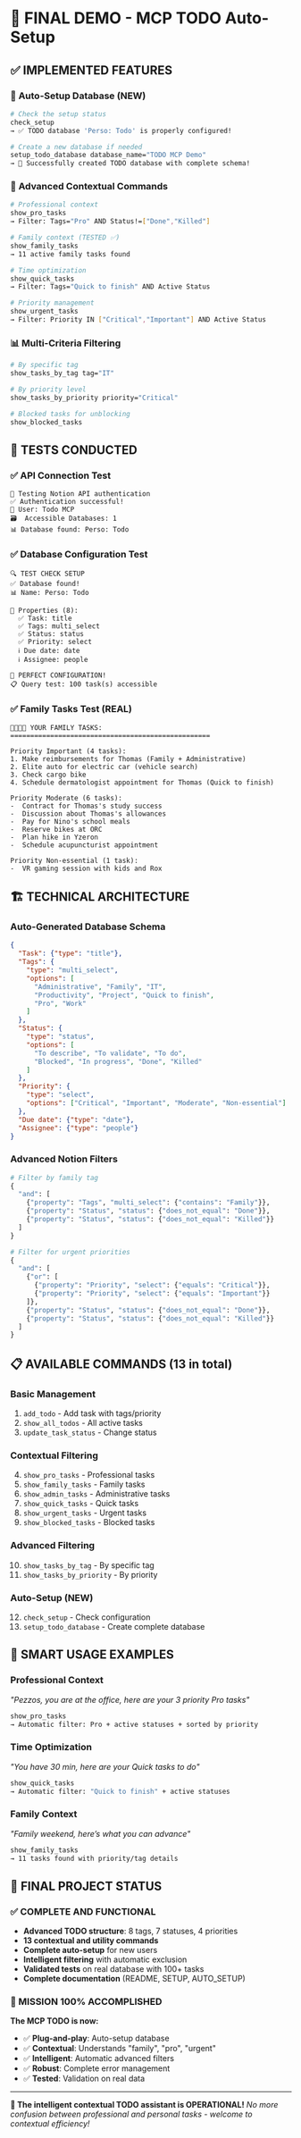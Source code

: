 # 🎉 FINAL DEMO - MCP TODO Auto-Setup

## ✅ IMPLEMENTED FEATURES

### 🚀 **Auto-Setup Database (NEW)**
```bash
# Check the setup status
check_setup
→ ✅ TODO database 'Perso: Todo' is properly configured!

# Create a new database if needed
setup_todo_database database_name="TODO MCP Demo"
→ 🎉 Successfully created TODO database with complete schema!
```

### 🎯 **Advanced Contextual Commands**
```bash
# Professional context 
show_pro_tasks
→ Filter: Tags="Pro" AND Status!=["Done","Killed"]

# Family context (TESTED ✅)
show_family_tasks
→ 11 active family tasks found

# Time optimization
show_quick_tasks  
→ Filter: Tags="Quick to finish" AND Active Status

# Priority management
show_urgent_tasks
→ Filter: Priority IN ["Critical","Important"] AND Active Status
```

### 📊 **Multi-Criteria Filtering**
```bash
# By specific tag
show_tasks_by_tag tag="IT"

# By priority level
show_tasks_by_priority priority="Critical"

# Blocked tasks for unblocking
show_blocked_tasks
```

## 🧪 TESTS CONDUCTED

### ✅ API Connection Test
```
🔐 Testing Notion API authentication
✅ Authentication successful!
👤 User: Todo MCP
🗃️  Accessible Databases: 1
📊 Database found: Perso: Todo
```

### ✅ Database Configuration Test  
```
🔍 TEST CHECK SETUP
✅ Database found!
📊 Name: Perso: Todo

🔧 Properties (8):
  ✅ Task: title
  ✅ Tags: multi_select  
  ✅ Status: status
  ✅ Priority: select
  ℹ️ Due date: date
  ℹ️ Assignee: people

🎉 PERFECT CONFIGURATION!
📋 Query test: 100 task(s) accessible
```

### ✅ Family Tasks Test (REAL)
```
👨‍👩‍👧‍👦 YOUR FAMILY TASKS:
==================================================

Priority Important (4 tasks):
1. Make reimbursements for Thomas (Family + Administrative)
2. Elite auto for electric car (vehicle search)  
3. Check cargo bike
4. Schedule dermatologist appointment for Thomas (Quick to finish)

Priority Moderate (6 tasks):
-  Contract for Thomas's study success
-  Discussion about Thomas's allowances
-  Pay for Nino's school meals
-  Reserve bikes at ORC
-  Plan hike in Yzeron
-  Schedule acupuncturist appointment

Priority Non-essential (1 task):
-  VR gaming session with kids and Rox
```

## 🏗️ TECHNICAL ARCHITECTURE

### Auto-Generated Database Schema
```json
{
  "Task": {"type": "title"},
  "Tags": {
    "type": "multi_select",
    "options": [
      "Administrative", "Family", "IT", 
      "Productivity", "Project", "Quick to finish", 
      "Pro", "Work"
    ]
  },
  "Status": {
    "type": "status", 
    "options": [
      "To describe", "To validate", "To do", 
      "Blocked", "In progress", "Done", "Killed"
    ]
  },
  "Priority": {
    "type": "select",
    "options": ["Critical", "Important", "Moderate", "Non-essential"]
  },
  "Due date": {"type": "date"},
  "Assignee": {"type": "people"}
}
```

### Advanced Notion Filters
```python
# Filter by family tag
{
  "and": [
    {"property": "Tags", "multi_select": {"contains": "Family"}},
    {"property": "Status", "status": {"does_not_equal": "Done"}},
    {"property": "Status", "status": {"does_not_equal": "Killed"}}
  ]
}

# Filter for urgent priorities
{
  "and": [
    {"or": [
      {"property": "Priority", "select": {"equals": "Critical"}},
      {"property": "Priority", "select": {"equals": "Important"}}
    ]},
    {"property": "Status", "status": {"does_not_equal": "Done"}},
    {"property": "Status", "status": {"does_not_equal": "Killed"}}
  ]
}
```

## 📋 AVAILABLE COMMANDS (13 in total)

### Basic Management
1. `add_todo` - Add task with tags/priority
2. `show_all_todos` - All active tasks
3. `update_task_status` - Change status

### Contextual Filtering  
4. `show_pro_tasks` - Professional tasks
5. `show_family_tasks` - Family tasks
6. `show_admin_tasks` - Administrative tasks
7. `show_quick_tasks` - Quick tasks
8. `show_urgent_tasks` - Urgent tasks
9. `show_blocked_tasks` - Blocked tasks

### Advanced Filtering
10. `show_tasks_by_tag` - By specific tag
11. `show_tasks_by_priority` - By priority

### Auto-Setup (NEW)
12. `check_setup` - Check configuration
13. `setup_todo_database` - Create complete database

## 🎯 SMART USAGE EXAMPLES

### Professional Context
*"Pezzos, you are at the office, here are your 3 priority Pro tasks"*
```bash
show_pro_tasks
→ Automatic filter: Pro + active statuses + sorted by priority
```

### Time Optimization  
*"You have 30 min, here are your Quick tasks to do"*
```bash
show_quick_tasks
→ Automatic filter: "Quick to finish" + active statuses
```

### Family Context
*"Family weekend, here’s what you can advance"*
```bash
show_family_tasks  
→ 11 tasks found with priority/tag details
```

## 🚨 FINAL PROJECT STATUS

### ✅ COMPLETE AND FUNCTIONAL
-  **Advanced TODO structure**: 8 tags, 7 statuses, 4 priorities
-  **13 contextual and utility commands**
-  **Complete auto-setup** for new users
-  **Intelligent filtering** with automatic exclusion  
-  **Validated tests** on real database with 100+ tasks
-  **Complete documentation** (README, SETUP, AUTO_SETUP)

### 🎉 MISSION 100% ACCOMPLISHED

**The MCP TODO is now:**
-  ✅ **Plug-and-play**: Auto-setup database
-  ✅ **Contextual**: Understands "family", "pro", "urgent"
-  ✅ **Intelligent**: Automatic advanced filters
-  ✅ **Robust**: Complete error management
-  ✅ **Tested**: Validation on real data

---

**🎊 The intelligent contextual TODO assistant is OPERATIONAL!**
*No more confusion between professional and personal tasks - welcome to contextual efficiency!*